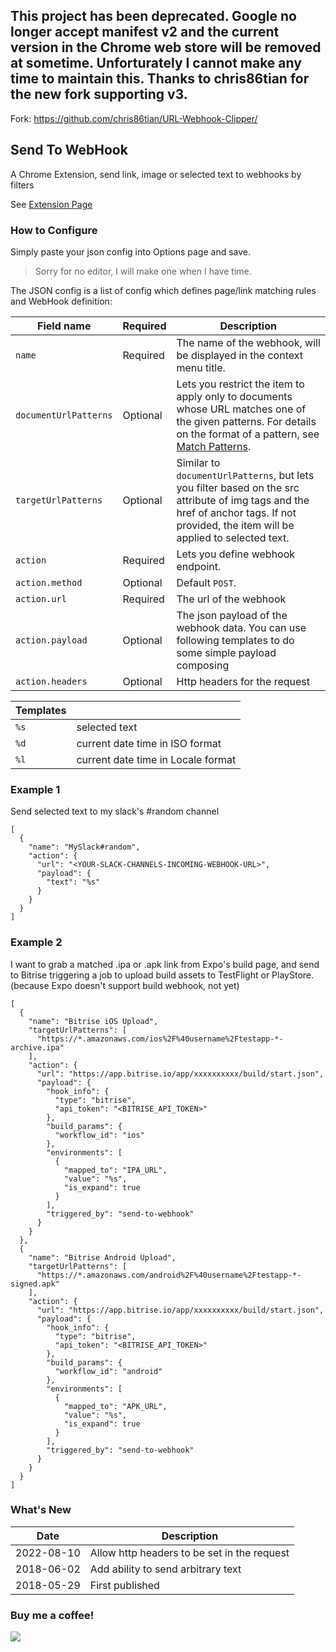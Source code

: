 ## This project has been deprecated. Google no longer accept manifest v2 and the current version in the Chrome web store will be removed at sometime. Unforturately I cannot make any time to maintain this. Thanks to chris86tian for the new fork supporting v3.

Fork: https://github.com/chris86tian/URL-Webhook-Clipper/

## Send To WebHook

A Chrome Extension, send link, image or selected text to webhooks by filters

See [Extension Page](https://goo.gl/kbwRVB)

### How to Configure

Simply paste your json config into Options page and save.
> Sorry for no editor, I will make one when I have time.

The JSON config is a list of config which defines page/link matching rules and WebHook definition:

| Field name            | Required | Description                                                                                                                                                                                                              |
| --------------------- | -------- | ------------------------------------------------------------------------------------------------------------------------------------------------------------------------------------------------------------------------ |
| `name`                | Required | The name of the webhook, will be displayed in the context menu title.                                                                                                                                                    |
| `documentUrlPatterns` | Optional | Lets you restrict the item to apply only to documents whose URL matches one of the given patterns. For details on the format of a pattern, see [Match Patterns](https://developer.chrome.com/extensions/match_patterns). |
| `targetUrlPatterns`   | Optional | Similar to `documentUrlPatterns`, but lets you filter based on the src attribute of img tags and the href of anchor tags. If not provided, the item will be applied to selected text.                                    |
| `action`              | Required | Lets you define webhook endpoint.                                                                                                                                                                                        |
| `action.method`       | Optional | Default `POST`.                                                                                                                                                                                                          |
| `action.url`          | Required | The url of the webhook                                                                                                                                                                                                   |
| `action.payload`      | Optional | The json payload of the webhook data. You can use following templates to do some simple payload composing                                                                                                                |
| `action.headers`      | Optional | Http headers for the request                                                                                                                                                                                             |

| Templates |                                    |
| --------- | :--------------------------------- |
| `%s`      | selected text                      |
| `%d`      | current date time in ISO format    |
| `%l`      | current date time in Locale format |

### Example 1

Send selected text to my slack's #random channel
```
[
  {
    "name": "MySlack#random",
    "action": {
      "url": "<YOUR-SLACK-CHANNELS-INCOMING-WEBHOOK-URL>",
      "payload": {
        "text": "%s"
      }
    }
  }
]
```


### Example 2

I want to grab a matched .ipa or .apk link from Expo's build page, and send to Bitrise triggering a job to upload build assets to TestFlight or PlayStore. (because Expo doesn't support build webhook, not yet)
```
[
  {
    "name": "Bitrise iOS Upload",
    "targetUrlPatterns": [
      "https://*.amazonaws.com/ios%2F%40username%2Ftestapp-*-archive.ipa"
    ],
    "action": {
      "url": "https://app.bitrise.io/app/xxxxxxxxxx/build/start.json",
      "payload": {
        "hook_info": {
          "type": "bitrise",
          "api_token": "<BITRISE_API_TOKEN>"
        },
        "build_params": {
          "workflow_id": "ios"
        },
        "environments": [
          {
            "mapped_to": "IPA_URL",
            "value": "%s",
            "is_expand": true
          }
        ],
        "triggered_by": "send-to-webhook"
      }
    }
  },
  {
    "name": "Bitrise Android Upload",
    "targetUrlPatterns": [
      "https://*.amazonaws.com/android%2F%40username%2Ftestapp-*-signed.apk"
    ],
    "action": {
      "url": "https://app.bitrise.io/app/xxxxxxxxxx/build/start.json",
      "payload": {
        "hook_info": {
          "type": "bitrise",
          "api_token": "<BITRISE_API_TOKEN>"
        },
        "build_params": {
          "workflow_id": "android"
        },
        "environments": [
          {
            "mapped_to": "APK_URL",
            "value": "%s",
            "is_expand": true
          }
        ],
        "triggered_by": "send-to-webhook"
      }
    }
  }
]
```

### What's New
| Date       | Description                                 |
| ---------- | ------------------------------------------- |
| 2022-08-10 | Allow http headers to be set in the request |
| 2018-06-02 | Add ability to send arbitrary text          |
| 2018-05-29 | First published                             |

### Buy me a coffee!

[![](https://www.paypalobjects.com/en_AU/i/btn/btn_donate_LG.gif)](https://www.paypal.com/donate?business=RBUDZ9FDP8MFY&no_recurring=0&currency_code=AUD)
